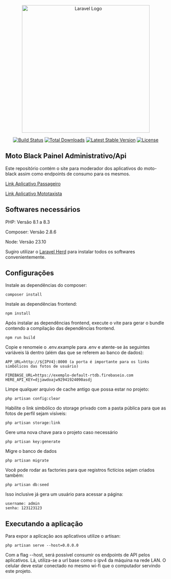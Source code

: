<p align="center"><a href="https://laravel.com" target="_blank"><img src="https://raw.githubusercontent.com/laravel/art/master/logo-lockup/5%20SVG/2%20CMYK/1%20Full%20Color/laravel-logolockup-cmyk-red.svg" width="400" alt="Laravel Logo"></a></p>

<p align="center">
<a href="https://github.com/laravel/framework/actions"><img src="https://github.com/laravel/framework/workflows/tests/badge.svg" alt="Build Status"></a>
<a href="https://packagist.org/packages/laravel/framework"><img src="https://img.shields.io/packagist/dt/laravel/framework" alt="Total Downloads"></a>
<a href="https://packagist.org/packages/laravel/framework"><img src="https://img.shields.io/packagist/v/laravel/framework" alt="Latest Stable Version"></a>
<a href="https://packagist.org/packages/laravel/framework"><img src="https://img.shields.io/packagist/l/laravel/framework" alt="License"></a>
</p>

## Moto Black Painel Administrativo/Api

Este repositório contém o site para moderador dos aplicativos do moto-black assim como endpoints de consumo para os mesmos.


<a href="https://github.com/AlbertoJr789/app-motoblack-cliente">Link Aplicativo Passageiro</a>

<a href="https://github.com/AlbertoJr789/app-motoblack-mototaxista">Link Aplicativo Mototaxista</a>


## Softwares necessários

PHP: Versão 8.1 a 8.3

Composer: Versão 2.8.6

Node: Versão 23.10

Sugiro utilizar o <a href="https://herd.laravel.com">Laravel Herd</a> para instalar todos os softwares convenientemente.

## Configurações

Instale as dependências do composer:

    composer install

Instale as dependências frontend:

    npm install

Após instalar as dependências frontend, execute o vite para gerar o bundle contendo a compilação das dependências frontend.

    npm run build

Copie e renomeie o .env.example para .env e atente-se às seguintes variáveis lá dentro (além das que se referem ao banco de dados):

    APP_URL=http://${IPV4}:8000 (a porta é importante para os links simbólicos das fotos de usuário)

    FIREBASE_URL=https://exemplo-default-rtdb.firebaseio.com
    HERE_API_KEY=djjawdoajw92941924090asdj

Limpe qualquer arquivo de cache antigo que possa estar no projeto:

    php artisan config:clear

Habilite o link simbólico do storage privado com a pasta pública para que as fotos de perfil sejam visíveis:

    php artisan storage:link

Gere uma nova chave para o projeto caso necessário

    php artisan key:generate

Migre o banco de dados

    php artisan migrate

Você pode rodar as factories para que registros fictícios sejam criados também:

    php artisan db:seed

Isso inclusive já gera um usuário para acessar a página:

    username: admin
    senha: 123123123

## Executando a aplicação

Para expor a aplicação aos aplicativos utilize o artisan:

    php artisan serve --host=0.0.0.0

Com a flag --host, será possível consumir os endpoints de API pelos aplicativos. Lá, utiliza-se a url base como o ipv4 da máquina na rede LAN. O celular deve estar conectado no mesmo wi-fi que o computador servindo este projeto. 